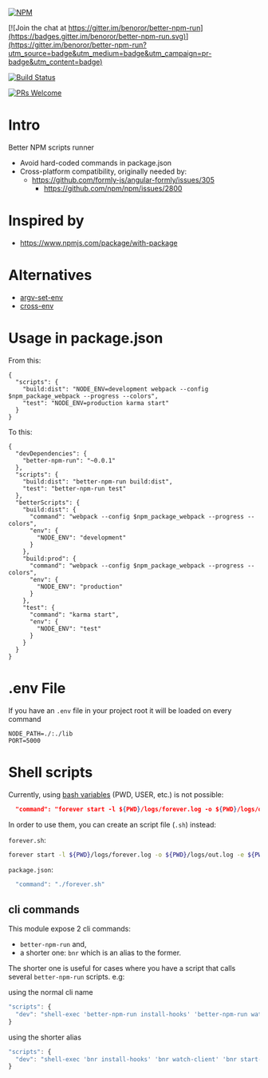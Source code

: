 [![NPM](https://nodei.co/npm/better-npm-run.png)](https://npmjs.org/package/better-npm-run)

[![Join the chat at https://gitter.im/benoror/better-npm-run](https://badges.gitter.im/benoror/better-npm-run.svg)](https://gitter.im/benoror/better-npm-run?utm_source=badge&utm_medium=badge&utm_campaign=pr-badge&utm_content=badge)

[![Build Status](https://semaphoreci.com/api/v1/benoror/better-npm-run/branches/master/badge.svg)](https://semaphoreci.com/benoror/better-npm-run)

[![PRs Welcome](https://img.shields.io/badge/PRs-welcome-brightgreen.svg?style=flat-square)](http://makeapullrequest.com)

# Intro

Better NPM scripts runner

- Avoid hard-coded commands in package.json
- Cross-platform compatibility, originally needed by:
    - https://github.com/formly-js/angular-formly/issues/305
        - https://github.com/npm/npm/issues/2800

# Inspired by

- https://www.npmjs.com/package/with-package

# Alternatives

- [argv-set-env](https://github.com/kentcdodds/argv-set-env)
- [cross-env](https://github.com/kentcdodds/cross-env)

# Usage in package.json

From this:
```
{
  "scripts": {
    "build:dist": "NODE_ENV=development webpack --config $npm_package_webpack --progress --colors",
    "test": "NODE_ENV=production karma start"
  }
}
```

To this:
```
{
  "devDependencies": {
    "better-npm-run": "~0.0.1"
  },
  "scripts": {
    "build:dist": "better-npm-run build:dist",
    "test": "better-npm-run test"
  },
  "betterScripts": {
    "build:dist": {
      "command": "webpack --config $npm_package_webpack --progress --colors",
      "env": {
        "NODE_ENV": "development"
      }
    },
    "build:prod": {
      "command": "webpack --config $npm_package_webpack --progress --colors",
      "env": {
        "NODE_ENV": "production"
      }
    },
    "test": {
      "command": "karma start",
      "env": {
        "NODE_ENV": "test"
      }
    }
  }
}
```

# .env File

If you have an `.env` file in your project root it will be loaded on every command

```
NODE_PATH=./:./lib
PORT=5000
```

# Shell scripts

Currently, using [bash variables](http://tldp.org/LDP/abs/html/internalvariables.html) (PWD, USER, etc.) is not possible:

``` JSON
  "command": "forever start -l ${PWD}/logs/forever.log -o ${PWD}/logs/out.log -e ${PWD}/logs/errors.log -a index.js",
```

In order to use them, you can create an script file (`.sh`) instead:

`forever.sh`:
``` bash
forever start -l ${PWD}/logs/forever.log -o ${PWD}/logs/out.log -e ${PWD}/logs/errors.log -a index.js
```

`package.json`:
``` javascript
  "command": "./forever.sh"
```

## cli commands

This module expose 2 cli commands:
- `better-npm-run` and,
- a shorter one: `bnr` which is an alias to the former.

The shorter one is useful for cases where you have a script that calls several `better-npm-run` scripts. e.g:

using the normal cli name

```javascript
"scripts": {
  "dev": "shell-exec 'better-npm-run install-hooks' 'better-npm-run watch-client' 'better-npm-run start-dev' 'better-npm-run start-dev-api' 'better-npm-run start-dev-worker' 'better-npm-run start-dev-socket'",
}
```

using the shorter alias

```javascript
"scripts": {
  "dev": "shell-exec 'bnr install-hooks' 'bnr watch-client' 'bnr start-dev' 'bnr start-dev-api' 'bnr start-dev-worker' 'bnr start-dev-socket'",
}
```


